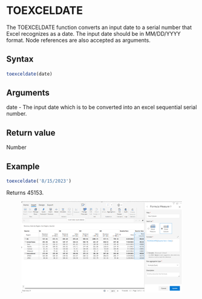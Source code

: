 # TOEXCELDATE

The TOEXCELDATE function converts an input date to a serial number that Excel recognizes as a date. The input date should be in MM/DD/YYYY format. Node references are also accepted as arguments.

## Syntax

```javascript
toexceldate(date)
```

## Arguments

date - The input date which is to be converted into an excel sequential serial number.

## Return value

Number

## Example

```javascript
toexceldate('8/15/2023')
```

Returns 45153.

<figure><img src="../../.gitbook/assets/image (229).png" alt=""><figcaption></figcaption></figure>
